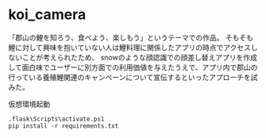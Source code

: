 # koi_camera
「郡山の鯉を知ろう、食べよう、楽しもう」というテーマでの作品。
そもそも鯉に対して興味を抱いていない人は鯉料理に関係したアプリの時点でアクセスしないことが考えられたため、
snowのような顔認識での顔差し替えアプリを作成して面白味でユーザーに別方面での利用価値を与えたうえで、アプリ内で郡山の行っている養殖鯉関連のキャンペーンについて宣伝するといったアプローチを試みた。

仮想環境起動
```
.flask\Scripts\activate.ps1
pip install -r requirements.txt
```